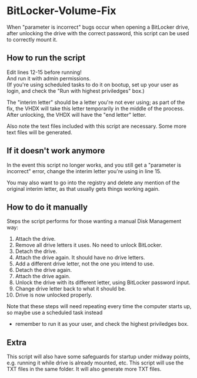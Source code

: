 # BitLocker-Volume-Fix
When "parameter is incorrect" bugs occur when opening a BitLocker drive, after unlocking the drive
with the correct password, this script can be used to correctly mount it.

## How to run the script
Edit lines 12-15 before running!  
And run it with admin permissions.  
(If you're using scheduled tasks to do it on bootup, set up your user
as login, and check the "Run with highest priviledges" box.)

The "interim letter" should be a letter you're not ever using; as part of the fix,
the VHDX will take this letter temporarily in the middle of the process. After unlocking,
the VHDX will have the "end letter" letter.

Also note the text files included with this script are necessary. Some more text files will be generated.

## If it doesn't work anymore
In the event this script no longer works, and you still get a "parameter is incorrect" error,
change the interim letter you're using in line 15.

You may also want to go into the registry and delete any mention of the original interim letter,
as that usually gets things working again.

## How to do it manually
Steps the script performs for those wanting a manual Disk Management way:
1. Attach the drive.
2. Remove all drive letters it uses. No need to unlock BitLocker.
3. Detach the drive.
4. Attach the drive again. It should have no drive letters.
5. Add a different drive letter, not the one you intend to use.
6. Detach the drive again.
7. Attach the drive again.
8. Unlock the drive with its different letter, using BitLocker password input.
9. Change drive letter back to what it should be.
10. Drive is now unlocked properly.

Note that these steps will need repeating every time the computer starts up, so maybe use a scheduled task instead
 - remember to run it as your user, and check the highest priviledges box.

## Extra
This script will also have some safeguards for startup under midway points, e.g. running it while drive is already mounted, etc.
This script will use the TXT files in the same folder. It will also generate more TXT files.

